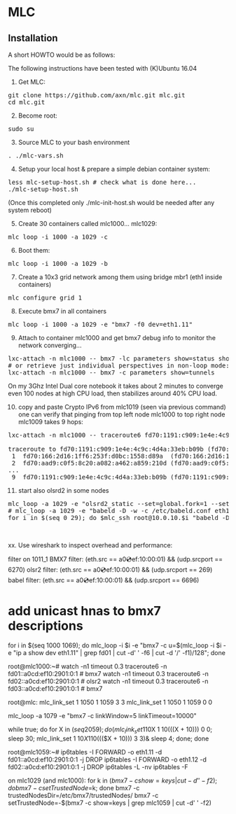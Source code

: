 # MLC

## Installation ##

A short HOWTO would be as follows:

The following instructions have been tested with (K)Ubuntu 16.04


1. Get MLC:
<pre>
git clone https://github.com/axn/mlc.git mlc.git
cd mlc.git
</pre>

2. Become root:
<pre>
sudo su
</pre>

3. Source MLC to your bash environment
<pre>
. ./mlc-vars.sh
</pre>

4. Setup your local host & prepare a simple debian container system:
<pre>
less mlc-setup-host.sh # check what is done here...
./mlc-setup-host.sh
</pre>
(Once this completed only ./mlc-init-host.sh would be needed after any system reboot)

5. Create 30 containers called mlc1000... mlc1029:
<pre>
mlc_loop -i 1000 -a 1029 -c
</pre>

6. Boot them:
<pre>
mlc_loop -i 1000 -a 1029 -b
</pre>

7. Create a 10x3 grid network among them using bridge mbr1 (eth1 inside containers)
<pre>
mlc_configure_grid 1
</pre>

8. Execute bmx7 in all containers
<pre>
mlc_loop -i 1000 -a 1029 -e "bmx7 -f0 dev=eth1.11"
</pre>

9. Attach to container mlc1000 and get bmx7 debug info to monitor the network converging...
<pre>
lxc-attach -n mlc1000 -- bmx7 -lc parameters show=status show=interfaces show=links show=originators
# or retrieve just individual perspectives in non-loop mode:
lxc-attach -n mlc1000 -- bmx7 -c parameters show=tunnels
</pre>
On my 3Ghz Intel Dual core notebook it takes about 2 minutes to converge
even 100 nodes at high CPU load, then stabilizes around 40% CPU load.

10. copy and paste Crypto IPv6 from mlc1019 (seen via previous command) one can
verify that pinging from top left node mlc1000 to top right node mlc1009
takes 9 hops:

<pre>
lxc-attach -n mlc1000 -- traceroute6 fd70:1191:c909:1e4e:4c9c:4d4a:33eb:b09b

traceroute to fd70:1191:c909:1e4e:4c9c:4d4a:33eb:b09b (fd70:1191:c909:1e4e:4c9c:4d4a:33eb:b09b), 30 hops max, 80 byte packets 
 1  fd70:166:2d16:1ff6:253f:d0bc:1558:d89a  (fd70:166:2d16:1ff6:253f:d0bc:1558:d89a)  0.110 ms  0.048 ms  0.046 ms
 2  fd70:aad9:c0f5:8c20:a082:a462:a859:210d (fd70:aad9:c0f5:8c20:a082:a462:a859:210d)  0.068 ms  0.051 ms  0.051 ms
...
 9  fd70:1191:c909:1e4e:4c9c:4d4a:33eb:b09b (fd70:1191:c909:1e4e:4c9c:4d4a:33eb:b09b)  0.084 ms  0.067 ms  0.060 ms
</pre>




11. start also olsrd2 in some nodes

<pre>
mlc_loop -a 1029 -e "olsrd2_static --set=global.fork=1 --set=interface.multicast_v4=- eth1.12"
# mlc_loop -a 1029 -e "babeld -D -w -c /etc/babeld.conf eth1.13" # DOES NOT WORK!
for i in $(seq 0 29); do $mlc_ssh root@10.0.10.$i "babeld -D -w -c /etc/babeld.conf eth1.13"; done

 </pre>




xx. Use wireshark to inspect overhead and performance:

filter on 1011_1
BMX7  filter: (eth.src == a0:cd:ef:10:00:01) && (udp.srcport == 6270)
olsr2 filter: (eth.src == a0:cd:ef:10:00:01) && (udp.srcport == 269)
babel filter: (eth.src == a0:cd:ef:10:00:01) && (udp.srcport == 6696)

# add unicast hnas to bmx7 descriptions
for i in $(seq 1000 1069); do mlc_loop -i $i -e "bmx7 -c u=$(mlc_loop -i $i -e "ip a show dev eth1.11" | grep fd01 | cut -d' ' -f6 | cut -d '/' -f1)/128"; done

root@mlc1000:~#
watch -n1 timeout 0.3 traceroute6 -n fd01::a0cd:ef10:2901:0:1 # bmx7
watch -n1 timeout 0.3 traceroute6 -n fd02::a0cd:ef10:2901:0:1 # olsr2
watch -n1 timeout 0.3 traceroute6 -n fd03::a0cd:ef10:2901:0:1 # bmx7


root@mlc:
mlc_link_set 1 1050 1 1059 3 3
mlc_link_set 1 1050 1 1059 0 0

mlc_loop -a 1079 -e "bmx7 -c linkWindow=5 linkTimeout=10000"


while true; do for X in $(seq 20 59); do (mlc_link_set 1 10$X 1 10$((($X + 10))) 0 0; sleep 30; mlc_link_set 1 10$X 1 10$((($X + 10))) 3 3)& sleep 4; done; done


root@mlc1059:~#
ip6tables -I FORWARD -o eth1.11 -d fd01::a0cd:ef10:2901:0:1 -j DROP
ip6tables -I FORWARD -o eth1.12 -d fd02::a0cd:ef10:2901:0:1 -j DROP
ip6tables -L -nv
ip6tables -F


on mlc1029 (and mlc1000):
for k in $(bmx7 -c show=keys | cut -d' ' -f2); do bmx7 -c setTrustedNode=$k; done
bmx7 -c trustedNodesDir=/etc/bmx7/trustedNodes/
bmx7 -c setTrustedNode=-$(bmx7 -c show=keys | grep mlc1059 | cut -d' ' -f2)


   



